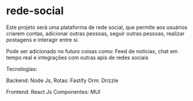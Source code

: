 # rede-social

Este projeto será uma plataforma de rede social, que permite aos usuários criarem contas, adicionar outras pessoas, seguir outras pessoas, realizar postagens e interagir entre si.

Pode ser adicionado no futuro coisas como: Feed de notícias, chat em tempo real e integrações com outras apis de redes sociais

Tecnologias:

Backend:
Node Js,
Rotas: Fastify
Orm: Drizzle

Frontend:
React Js
Componentes: MUI
